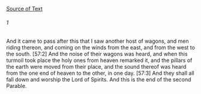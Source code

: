 [Source of Text](https://github.com/scrollmapper/bible_databases_deuterocanonical)

###### 1
And it came to pass after this that I saw another host of wagons, and men riding thereon, and coming on the winds from the east, and from the west to the south. [57:2] And the noise of their wagons was heard, and when this turmoil took place the holy ones from heaven remarked it, and the pillars of the earth were moved from their place, and the sound thereof was heard from the one end of heaven to the other, in one day. [57:3] And they shall all fall down and worship the Lord of Spirits. And this is the end of the second Parable.